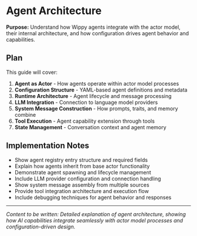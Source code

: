 # Agent Architecture

<!-- Metadata -->
<!-- 
Topic: Agent System Design
Type: Conceptual Guide
Audience: Developers building AI agents
Estimated Reading Time: 20 minutes
Prerequisites: Understanding of actor model and LLMs
TOC: w.tree → core-concepts-deep → ai-agents-framework → agent-architecture.md
-->

**Purpose:** Understand how Wippy agents integrate with the actor model, their internal architecture, and how configuration drives agent behavior and capabilities.

## Plan

This guide will cover:

1. **Agent as Actor** - How agents operate within actor model processes
2. **Configuration Structure** - YAML-based agent definitions and metadata
3. **Runtime Architecture** - Agent lifecycle and message processing
4. **LLM Integration** - Connection to language model providers
5. **System Message Construction** - How prompts, traits, and memory combine
6. **Tool Execution** - Agent capability extension through tools
7. **State Management** - Conversation context and agent memory

## Implementation Notes

- Show agent registry entry structure and required fields
- Explain how agents inherit from base actor functionality
- Demonstrate agent spawning and lifecycle management
- Include LLM provider configuration and connection handling
- Show system message assembly from multiple sources
- Provide tool integration architecture and execution flow
- Include debugging techniques for agent behavior and responses

---

*Content to be written: Detailed explanation of agent architecture, showing how AI capabilities integrate seamlessly with actor model processes and configuration-driven design.*
